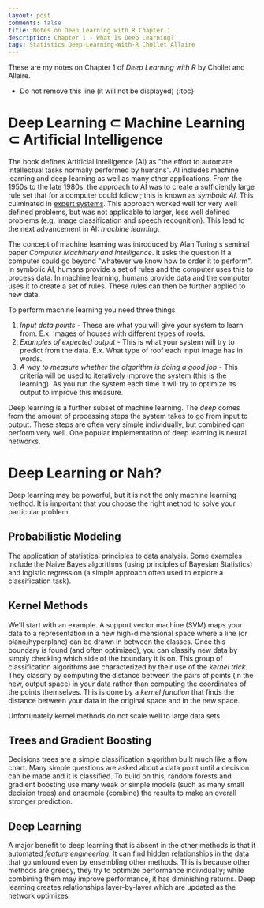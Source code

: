 ```yaml
---
layout: post
comments: false
title: Notes on Deep Learning with R Chapter 1
description: Chapter 1 - What Is Deep Learning?
tags: Statistics Deep-Learning-With-R Chollet Allaire
---
```


These are my notes on Chapter 1 of _Deep Learning with R_ by Chollet and Allaire.


* Do not remove this line (it will not be displayed)
{:toc}


# Deep Learning $\subset$ Machine Learning $\subset$ Artificial Intelligence

The book defines Artificial Intelligence (AI) as "the effort to automate intellectual tasks normally performed by humans". AI includes machine learning and deep learning as well as many other applications. From the 1950s to the late 1980s, the approach to AI was to create a sufficiently large rule set that for a computer could followl; this is known as _symbolic AI_. This culminated in [expert systems](https://en.wikipedia.org/wiki/Expert_system). This approach worked well for very well defined problems, but was not applicable to larger, less well defined problems (e.g. image classification and speech recognition). This lead to the next advancement in AI: _machine learning_.

The concept of machine learning was introduced by Alan Turing's seminal paper _Computer Machinery and Intelligence_. It asks the question if a computer could go beyond "whatever we know how to order it to perform". In symbolic AI, humans provide a set of rules and the computer uses this to process data. In machine learning, humans provide data and the computer uses it to create a set of rules. These rules can then be further applied to new data.

To perform machine learning you need three things

1. _Input data points_ - These are what you will give your system to learn from. E.x. Images of houses with different types of roofs.
2. _Examples of expected output_ - This is what your system will try to predict from the data. E.x. What type of roof each input image has in words.
3. _A way to measure whether the algorithm is doing a good job_ - This criteria will be used to iteratively improve the system (this is the learning). As you run the system each time it will try to optimize its output to improve this measure.

Deep learning is a further subset of machine learning. The _deep_ comes from the amount of processing steps the system takes to go from input to output. These steps are often very simple individually, but combined can perform very well. One popular implementation of deep learning is neural networks.

# Deep Learning or Nah?
Deep learning may be powerful, but it is not the only machine learning method. It is important that you choose the right method to solve your particular problem.

## Probabilistic Modeling
The application of statistical principles to data analysis. Some examples include the Naive Bayes algorithms (using principles of Bayesian Statistics) and logistic regression (a simple approach often used to explore a classification task).

## Kernel Methods
We'll start with an example. A support vector machine (SVM) maps your data to a representation in a new high-dimensional space where a line (or plane/hyperplane) can be drawn in between the classes. Once this boundary is found (and often optimized), you can classify new data by simply checking which side of the boundary it is on. This group of classification algorithms are characterized by their use of the _kernel trick_. They classify by computing the distance between the pairs of points (in the new, output space) in your data rather than computing the coordinates of the points themselves. This is done by a _kernel function_ that finds the distance between your data in the original space and in the new space. 

Unfortunately kernel methods do not scale well to large data sets.

## Trees and Gradient Boosting
Decisions trees are a simple classification algorithm built much like a flow chart. Many simple questions are asked about a data point until a decision can be made and it is classified. To build on this, random forests and gradient boosting use many weak or simple models (such as many small decision trees) and ensemble (combine) the results to make an overall stronger prediction.

## Deep Learning
A major benefit to deep learning that is absent in the other methods is that it automated _feature engineering_. It can find hidden relationships in the data that go unfound even by ensembling other methods. This is because other methods are greedy, they try to optimize performance individually; while combining them may improve performance, it has diminishing returns. Deep learning creates relationships layer-by-layer which are updated as the network optimizes.